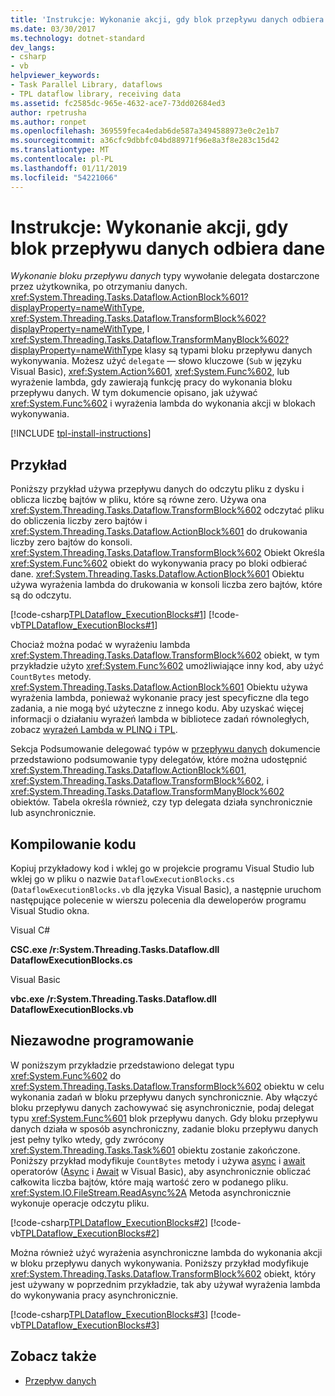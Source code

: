 ```yaml
---
title: 'Instrukcje: Wykonanie akcji, gdy blok przepływu danych odbiera dane'
ms.date: 03/30/2017
ms.technology: dotnet-standard
dev_langs:
- csharp
- vb
helpviewer_keywords:
- Task Parallel Library, dataflows
- TPL dataflow library, receiving data
ms.assetid: fc2585dc-965e-4632-ace7-73dd02684ed3
author: rpetrusha
ms.author: ronpet
ms.openlocfilehash: 369559feca4edab6de587a3494588973e0c2e1b7
ms.sourcegitcommit: a36cfc9dbbfc04bd88971f96e8a3f8e283c15d42
ms.translationtype: MT
ms.contentlocale: pl-PL
ms.lasthandoff: 01/11/2019
ms.locfileid: "54221066"
---
```

# <a name="how-to-perform-action-when-a-dataflow-block-receives-data"></a>Instrukcje: Wykonanie akcji, gdy blok przepływu danych odbiera dane
*Wykonanie bloku przepływu danych* typy wywołanie delegata dostarczone przez użytkownika, po otrzymaniu danych. <xref:System.Threading.Tasks.Dataflow.ActionBlock%601?displayProperty=nameWithType>, <xref:System.Threading.Tasks.Dataflow.TransformBlock%602?displayProperty=nameWithType>, I <xref:System.Threading.Tasks.Dataflow.TransformManyBlock%602?displayProperty=nameWithType> klasy są typami bloku przepływu danych wykonywania. Możesz użyć `delegate` — słowo kluczowe (`Sub` w języku Visual Basic), <xref:System.Action%601>, <xref:System.Func%602>, lub wyrażenie lambda, gdy zawierają funkcję pracy do wykonania bloku przepływu danych. W tym dokumencie opisano, jak używać <xref:System.Func%602> i wyrażenia lambda do wykonania akcji w blokach wykonywania.  

[!INCLUDE [tpl-install-instructions](../../../includes/tpl-install-instructions.md)]

## <a name="example"></a>Przykład  
 Poniższy przykład używa przepływu danych do odczytu pliku z dysku i oblicza liczbę bajtów w pliku, które są równe zero. Używa ona <xref:System.Threading.Tasks.Dataflow.TransformBlock%602> odczytać pliku do obliczenia liczby zero bajtów i <xref:System.Threading.Tasks.Dataflow.ActionBlock%601> do drukowania liczby zero bajtów do konsoli. <xref:System.Threading.Tasks.Dataflow.TransformBlock%602> Obiekt Określa <xref:System.Func%602> obiekt do wykonywania pracy po bloki odbierać dane. <xref:System.Threading.Tasks.Dataflow.ActionBlock%601> Obiektu używa wyrażenia lambda do drukowania w konsoli liczba zero bajtów, które są do odczytu.  
  
 [!code-csharp[TPLDataflow_ExecutionBlocks#1](../../../samples/snippets/csharp/VS_Snippets_Misc/tpldataflow_executionblocks/cs/dataflowexecutionblocks.cs#1)]
 [!code-vb[TPLDataflow_ExecutionBlocks#1](../../../samples/snippets/visualbasic/VS_Snippets_Misc/tpldataflow_executionblocks/vb/dataflowexecutionblocks.vb#1)]  
  
 Chociaż można podać w wyrażeniu lambda <xref:System.Threading.Tasks.Dataflow.TransformBlock%602> obiekt, w tym przykładzie użyto <xref:System.Func%602> umożliwiające inny kod, aby użyć `CountBytes` metody. <xref:System.Threading.Tasks.Dataflow.ActionBlock%601> Obiektu używa wyrażenia lambda, ponieważ wykonanie pracy jest specyficzne dla tego zadania, a nie mogą być użyteczne z innego kodu. Aby uzyskać więcej informacji o działaniu wyrażeń lambda w bibliotece zadań równoległych, zobacz [wyrażeń Lambda w PLINQ i TPL](../../../docs/standard/parallel-programming/lambda-expressions-in-plinq-and-tpl.md).  
  
 Sekcja Podsumowanie delegować typów w [przepływu danych](../../../docs/standard/parallel-programming/dataflow-task-parallel-library.md) dokumencie przedstawiono podsumowanie typy delegatów, które można udostępnić <xref:System.Threading.Tasks.Dataflow.ActionBlock%601>, <xref:System.Threading.Tasks.Dataflow.TransformBlock%602>, i <xref:System.Threading.Tasks.Dataflow.TransformManyBlock%602> obiektów. Tabela określa również, czy typ delegata działa synchronicznie lub asynchronicznie.  
  
## <a name="compiling-the-code"></a>Kompilowanie kodu  
 Kopiuj przykładowy kod i wklej go w projekcie programu Visual Studio lub wklej go w pliku o nazwie `DataflowExecutionBlocks.cs` (`DataflowExecutionBlocks.vb` dla języka Visual Basic), a następnie uruchom następujące polecenie w wierszu polecenia dla deweloperów programu Visual Studio okna.  
  
 Visual C#  
  
 **CSC.exe /r:System.Threading.Tasks.Dataflow.dll DataflowExecutionBlocks.cs**  
  
 Visual Basic  
  
 **vbc.exe /r:System.Threading.Tasks.Dataflow.dll DataflowExecutionBlocks.vb**  
  
## <a name="robust-programming"></a>Niezawodne programowanie  
 W poniższym przykładzie przedstawiono delegat typu <xref:System.Func%602> do <xref:System.Threading.Tasks.Dataflow.TransformBlock%602> obiektu w celu wykonania zadań w bloku przepływu danych synchronicznie. Aby włączyć bloku przepływu danych zachowywać się asynchronicznie, podaj delegat typu <xref:System.Func%601> blok przepływu danych. Gdy bloku przepływu danych działa w sposób asynchroniczny, zadanie bloku przepływu danych jest pełny tylko wtedy, gdy zwrócony <xref:System.Threading.Tasks.Task%601> obiektu zostanie zakończone. Poniższy przykład modyfikuje `CountBytes` metody i używa [async](~/docs/csharp/language-reference/keywords/async.md) i [await](~/docs/csharp/language-reference/keywords/await.md) operatorów ([Async](~/docs/visual-basic/language-reference/modifiers/async.md) i [Await](~/docs/visual-basic/language-reference/operators/await-operator.md) w Visual Basic), aby asynchronicznie obliczać całkowita liczba bajtów, które mają wartość zero w podanego pliku. <xref:System.IO.FileStream.ReadAsync%2A> Metoda asynchronicznie wykonuje operacje odczytu pliku.  
  
 [!code-csharp[TPLDataflow_ExecutionBlocks#2](../../../samples/snippets/csharp/VS_Snippets_Misc/tpldataflow_executionblocks/cs/dataflowexecutionblocks.cs#2)]
 [!code-vb[TPLDataflow_ExecutionBlocks#2](../../../samples/snippets/visualbasic/VS_Snippets_Misc/tpldataflow_executionblocks/vb/dataflowexecutionblocks.vb#2)]  
  
 Można również użyć wyrażenia asynchroniczne lambda do wykonania akcji w bloku przepływu danych wykonywania. Poniższy przykład modyfikuje <xref:System.Threading.Tasks.Dataflow.TransformBlock%602> obiekt, który jest używany w poprzednim przykładzie, tak aby używał wyrażenia lambda do wykonywania pracy asynchronicznie.  
  
 [!code-csharp[TPLDataflow_ExecutionBlocks#3](../../../samples/snippets/csharp/VS_Snippets_Misc/tpldataflow_executionblocks/cs/dataflowexecutionblocks.cs#3)]
 [!code-vb[TPLDataflow_ExecutionBlocks#3](../../../samples/snippets/visualbasic/VS_Snippets_Misc/tpldataflow_executionblocks/vb/dataflowexecutionblocks.vb#3)]  
  
## <a name="see-also"></a>Zobacz także

- [Przepływ danych](../../../docs/standard/parallel-programming/dataflow-task-parallel-library.md)
